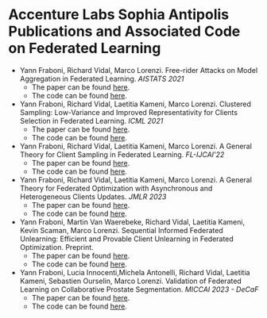 # Accenture Labs Sophia Antipolis Publications and Associated Code on Federated Learning

- Yann Fraboni, Richard Vidal, Marco Lorenzi. Free-rider Attacks on Model Aggregation in Federated Learning. *AISTATS 2021*
    - The paper can be found [here](http://proceedings.mlr.press/v130/fraboni21a.html).
    - The code can be found [here](https://github.com/Accenture/Labs-Federated-Learning/tree/free-rider_attacks).   
- Yann Fraboni, Richard Vidal, Laetitia Kameni, Marco Lorenzi. Clustered Sampling: Low-Variance and Improved Representativity for Clients Selection in Federated Learning. *ICML 2021*
    - The paper can be found [here](http://proceedings.mlr.press/v139/fraboni21a.html).
    - The code can be found [here](https://github.com/Accenture/Labs-Federated-Learning/tree/clustered_sampling).  
- Yann Fraboni, Richard Vidal, Laetitia Kameni, Marco Lorenzi. A General Theory for Client Sampling in Federated Learning. *FL-IJCAI'22*
    - The paper can be found [here](https://arxiv.org/abs/2107.12211).
    - The code can be found [here](https://github.com/Accenture/Labs-Federated-Learning/tree/impact_client_sampling).
- Yann Fraboni, Richard Vidal, Laetitia Kameni, Marco Lorenzi. A General Theory for Federated Optimization with Asynchronous and Heterogeneous Clients Updates. *JMLR 2023*
    - The paper can be found [here](https://arxiv.org/abs/2206.10189).
    - The code can be found [here](https://github.com/Accenture/Labs-Federated-Learning/tree/asynchronous_FL).
- Yann Fraboni, Martin Van Waerebeke, Richard Vidal, Laetitia Kameni, Kevin Scaman, Marco Lorenzi. Sequential Informed Federated Unlearning: Efficient and Provable Client Unlearning in Federated Optimization. Preprint.
    - The paper can be found [here](https://arxiv.org/abs/2211.11656).
    - The code can be found [here](https://github.com/Accenture/Labs-Federated-Learning/tree/SIFU).
- Yann Fraboni, Lucia Innocenti,Michela Antonelli, Richard Vidal, Laetitia Kameni, Sebastien Ourselin, Marco Lorenzi. Validation of Federated Learning on Collaborative Prostate Segmentation. *MICCAI 2023 - DeCaF*
    - The paper can be found [here]().
    - The code can be found [here](https://github.com/Accenture/Labs-Federated-Learning/tree/FU_prostate_segmentation).
